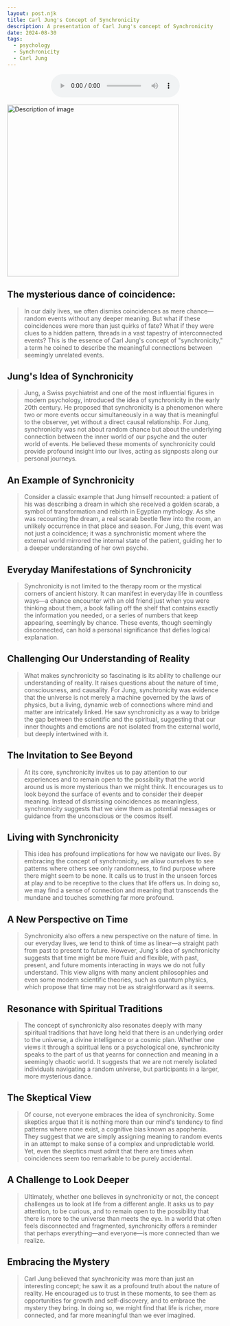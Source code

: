 ```yaml
---
layout: post.njk
title: Carl Jung's Concept of Synchronicity
description: A presentation of Carl Jung's concept of Synchronicity 
date: 2024-08-30
tags: 
  - psychology
  - Synchronicity
  - Carl Jung
---
```


<center>
<audio controls>
<source src="{{ '/assets/audio/synchronicity.mp3' | assetUrl }}" type="audio/mpeg">
  Your browser does not support the audio element.
</audio></center><br>

<img src="{{ '/assets/images/synchronicity.jpg' | assetUrl }}" alt="Description of image" width="400">  

 
## The mysterious dance of coincidence:

> In our daily lives, we often dismiss coincidences as mere chance—random events without any deeper meaning. But what if these coincidences were more than just quirks of fate? What if they were clues to a hidden pattern, threads in a vast tapestry of interconnected events? This is the essence of Carl Jung's concept of "synchronicity," a term he coined to describe the meaningful connections between seemingly unrelated events.

## Jung's Idea of Synchronicity

> Jung, a Swiss psychiatrist and one of the most influential figures in modern psychology, introduced the idea of synchronicity in the early 20th century. He proposed that synchronicity is a phenomenon where two or more events occur simultaneously in a way that is meaningful to the observer, yet without a direct causal relationship. For Jung, synchronicity was not about random chance but about the underlying connection between the inner world of our psyche and the outer world of events. He believed these moments of synchronicity could provide profound insight into our lives, acting as signposts along our personal journeys.

## An Example of Synchronicity

> Consider a classic example that Jung himself recounted: a patient of his was describing a dream in which she received a golden scarab, a symbol of transformation and rebirth in Egyptian mythology. As she was recounting the dream, a real scarab beetle flew into the room, an unlikely occurrence in that place and season. For Jung, this event was not just a coincidence; it was a synchronistic moment where the external world mirrored the internal state of the patient, guiding her to a deeper understanding of her own psyche.

## Everyday Manifestations of Synchronicity

> Synchronicity is not limited to the therapy room or the mystical corners of ancient history. It can manifest in everyday life in countless ways—a chance encounter with an old friend just when you were thinking about them, a book falling off the shelf that contains exactly the information you needed, or a series of numbers that keep appearing, seemingly by chance. These events, though seemingly disconnected, can hold a personal significance that defies logical explanation.

## Challenging Our Understanding of Reality

> What makes synchronicity so fascinating is its ability to challenge our understanding of reality. It raises questions about the nature of time, consciousness, and causality. For Jung, synchronicity was evidence that the universe is not merely a machine governed by the laws of physics, but a living, dynamic web of connections where mind and matter are intricately linked. He saw synchronicity as a way to bridge the gap between the scientific and the spiritual, suggesting that our inner thoughts and emotions are not isolated from the external world, but deeply intertwined with it.

## The Invitation to See Beyond

>At its core, synchronicity invites us to pay attention to our experiences and to remain open to the possibility that the world around us is more mysterious than we might think. It encourages us to look beyond the surface of events and to consider their deeper meaning. Instead of dismissing coincidences as meaningless, synchronicity suggests that we view them as potential messages or guidance from the unconscious or the cosmos itself.

## Living with Synchronicity

> This idea has profound implications for how we navigate our lives. By embracing the concept of synchronicity, we allow ourselves to see patterns where others see only randomness, to find purpose where there might seem to be none. It calls us to trust in the unseen forces at play and to be receptive to the clues that life offers us. In doing so, we may find a sense of connection and meaning that transcends the mundane and touches something far more profound.

## A New Perspective on Time

> Synchronicity also offers a new perspective on the nature of time. In our everyday lives, we tend to think of time as linear—a straight path from past to present to future. However, Jung's idea of synchronicity suggests that time might be more fluid and flexible, with past, present, and future moments interacting in ways we do not fully understand. This view aligns with many ancient philosophies and even some modern scientific theories, such as quantum physics, which propose that time may not be as straightforward as it seems.

## Resonance with Spiritual Traditions

> The concept of synchronicity also resonates deeply with many spiritual traditions that have long held that there is an underlying order to the universe, a divine intelligence or a cosmic plan. Whether one views it through a spiritual lens or a psychological one, synchronicity speaks to the part of us that yearns for connection and meaning in a seemingly chaotic world. It suggests that we are not merely isolated individuals navigating a random universe, but participants in a larger, more mysterious dance.

## The Skeptical View

> Of course, not everyone embraces the idea of synchronicity. Some skeptics argue that it is nothing more than our mind's tendency to find patterns where none exist, a cognitive bias known as apophenia. They suggest that we are simply assigning meaning to random events in an attempt to make sense of a complex and unpredictable world. Yet, even the skeptics must admit that there are times when coincidences seem too remarkable to be purely accidental.

## A Challenge to Look Deeper

> Ultimately, whether one believes in synchronicity or not, the concept challenges us to look at life from a different angle. It asks us to pay attention, to be curious, and to remain open to the possibility that there is more to the universe than meets the eye. In a world that often feels disconnected and fragmented, synchronicity offers a reminder that perhaps everything—and everyone—is more connected than we realize.

## Embracing the Mystery

> Carl Jung believed that synchronicity was more than just an interesting concept; he saw it as a profound truth about the nature of reality. He encouraged us to trust in these moments, to see them as opportunities for growth and self-discovery, and to embrace the mystery they bring. In doing so, we might find that life is richer, more connected, and far more meaningful than we ever imagined.